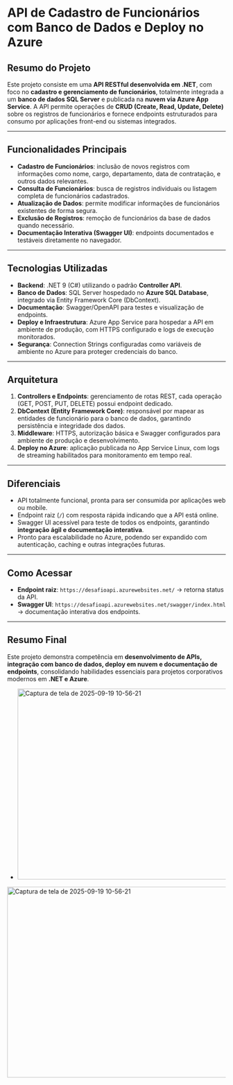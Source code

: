 # API de Cadastro de Funcionários com Banco de Dados e Deploy no Azure

## Resumo do Projeto
Este projeto consiste em uma **API RESTful desenvolvida em .NET**, com foco no **cadastro e gerenciamento de funcionários**, totalmente integrada a um **banco de dados SQL Server** e publicada na **nuvem via Azure App Service**. A API permite operações de **CRUD (Create, Read, Update, Delete)** sobre os registros de funcionários e fornece endpoints estruturados para consumo por aplicações front-end ou sistemas integrados.

---

## Funcionalidades Principais
- **Cadastro de Funcionários**: inclusão de novos registros com informações como nome, cargo, departamento, data de contratação, e outros dados relevantes.  
- **Consulta de Funcionários**: busca de registros individuais ou listagem completa de funcionários cadastrados.  
- **Atualização de Dados**: permite modificar informações de funcionários existentes de forma segura.  
- **Exclusão de Registros**: remoção de funcionários da base de dados quando necessário.  
- **Documentação Interativa (Swagger UI)**: endpoints documentados e testáveis diretamente no navegador.

---

## Tecnologias Utilizadas
- **Backend**: .NET 9 (C#) utilizando o padrão **Controller API**.  
- **Banco de Dados**: SQL Server hospedado no **Azure SQL Database**, integrado via Entity Framework Core (DbContext).  
- **Documentação**: Swagger/OpenAPI para testes e visualização de endpoints.  
- **Deploy e Infraestrutura**: Azure App Service para hospedar a API em ambiente de produção, com HTTPS configurado e logs de execução monitorados.  
- **Segurança**: Connection Strings configuradas como variáveis de ambiente no Azure para proteger credenciais do banco.

---

## Arquitetura
1. **Controllers e Endpoints**: gerenciamento de rotas REST, cada operação (GET, POST, PUT, DELETE) possui endpoint dedicado.  
2. **DbContext (Entity Framework Core)**: responsável por mapear as entidades de funcionário para o banco de dados, garantindo persistência e integridade dos dados.  
3. **Middleware**: HTTPS, autorização básica e Swagger configurados para ambiente de produção e desenvolvimento.  
4. **Deploy no Azure**: aplicação publicada no App Service Linux, com logs de streaming habilitados para monitoramento em tempo real.

---

## Diferenciais
- API totalmente funcional, pronta para ser consumida por aplicações web ou mobile.  
- Endpoint raiz (`/`) com resposta rápida indicando que a API está online.  
- Swagger UI acessível para teste de todos os endpoints, garantindo **integração ágil e documentação interativa**.  
- Pronto para escalabilidade no Azure, podendo ser expandido com autenticação, caching e outras integrações futuras.

---

## Como Acessar
- **Endpoint raiz**: `https://desafioapi.azurewebsites.net/` → retorna status da API.  
- **Swagger UI**: `https://desafioapi.azurewebsites.net/swagger/index.html` → documentação interativa dos endpoints.

---

## Resumo Final
Este projeto demonstra competência em **desenvolvimento de APIs, integração com banco de dados, deploy em nuvem e documentação de endpoints**, consolidando habilidades essenciais para projetos corporativos modernos em **.NET e Azure**.

- <img width="1228" height="440" alt="Captura de tela de 2025-09-19 10-56-21" src="https://github.com/user-attachments/assets/6c0b3638-76cf-4bf2-9d93-dfb73eb105f8" />
<img width="1228" height="440" alt="Captura de tela de 2025-09-19 10-56-21" src="https://github.com/user-attachments/assets/c57fc9a8-5f80-46dc-89c9-73abd7a49a72" />
